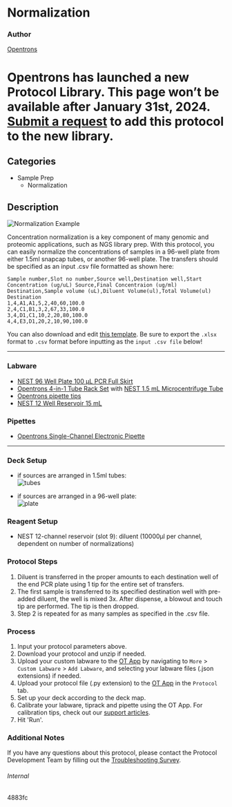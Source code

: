 # Normalization

### Author
[Opentrons](https://opentrons.com/)


# Opentrons has launched a new Protocol Library. This page won’t be available after January 31st, 2024. [Submit a request](https://docs.google.com/forms/d/e/1FAIpQLSdYYp9QCKow4nn0KlCVsMS3HX0eJ0N9O7-erajKvcpT0lWbSg/viewform) to add this protocol to the new library.

## Categories
* Sample Prep
	* Normalization

## Description
![Normalization Example](https://opentrons-protocol-library-website.s3.amazonaws.com/custom-README-images/normalization/normalization_example.png)

Concentration normalization is a key component of many genomic and proteomic applications, such as NGS library prep. With this protocol, you can easily normalize the concentrations of samples in a 96-well plate from either 1.5ml snapcap tubes, or another 96-well plate. The transfers should be specified as an input .csv file formatted as shown here:

```
Sample number,Slot no number,Source well,Destination well,Start Concentration (ug/uL) Source,Final Concentraion (ug/ml) Destination,Sample volume (uL),Diluent Volume(ul),Total Volume(ul) Destination
1,4,A1,A1,5,2,40,60,100.0
2,4,C1,B1,3,2,67,33,100.0
3,4,D1,C1,10,2,20,80,100.0
4,4,E3,D1,20,2,10,90,100.0
```

You can also download and edit [this template](https://opentrons-protocol-library-website.s3.amazonaws.com/custom-README-images/4883fc/example.xlsx). Be sure to export the `.xlsx` format to `.csv` format before inputting as the `input .csv file` below!

---

### Labware
* [NEST 96 Well Plate 100 µL PCR Full Skirt](https://shop.opentrons.com/collections/verified-labware/products/nest-0-1-ml-96-well-pcr-plate-full-skirt)
* [Opentrons 4-in-1 Tube Rack Set](https://shop.opentrons.com/collections/verified-labware/products/tube-rack-set-1) with [NEST 1.5 mL Microcentrifuge Tube](https://shop.opentrons.com/collections/verified-consumables/products/nest-microcentrifuge-tubes)
* [Opentrons pipette tips](https://shop.opentrons.com/collections/opentrons-tips)
* [NEST 12 Well Reservoir 15 mL](https://shop.opentrons.com/collections/verified-labware/products/nest-12-well-reservoir-15-ml)

### Pipettes
* [Opentrons Single-Channel Electronic Pipette](https://shop.opentrons.com/collections/ot-2-pipettes/products/single-channel-electronic-pipette)

---

### Deck Setup
* if sources are arranged in 1.5ml tubes:  
![tubes](https://opentrons-protocol-library-website.s3.amazonaws.com/custom-README-images/4883fc/tuberack.png)

* if sources are arranged in a 96-well plate:  
![plate](https://opentrons-protocol-library-website.s3.amazonaws.com/custom-README-images/4883fc/plate.png)

### Reagent Setup
* NEST 12-channel reservoir (slot 9): diluent (10000µl per channel, dependent on number of normalizations)

### Protocol Steps
1. Diluent is transferred in the proper amounts to each destination well of the end PCR plate using 1 tip for the entire set of transfers.
2. The first sample is transferred to its specified destination well with pre-added diluent, the well is mixed 3x. After dispense, a blowout and touch tip are performed. The tip is then dropped.
3. Step 2 is repeated for as many samples as specified in the .csv file.

### Process
1. Input your protocol parameters above.
2. Download your protocol and unzip if needed.
3. Upload your custom labware to the [OT App](https://opentrons.com/ot-app) by navigating to `More` > `Custom Labware` > `Add Labware`, and selecting your labware files (.json extensions) if needed.
4. Upload your protocol file (.py extension) to the [OT App](https://opentrons.com/ot-app) in the `Protocol` tab.
5. Set up your deck according to the deck map.
6. Calibrate your labware, tiprack and pipette using the OT App. For calibration tips, check out our [support articles](https://support.opentrons.com/en/collections/1559720-guide-for-getting-started-with-the-ot-2).
7. Hit 'Run'.

### Additional Notes
If you have any questions about this protocol, please contact the Protocol Development Team by filling out the [Troubleshooting Survey](https://protocol-troubleshooting.paperform.co/).

###### Internal
4883fc
